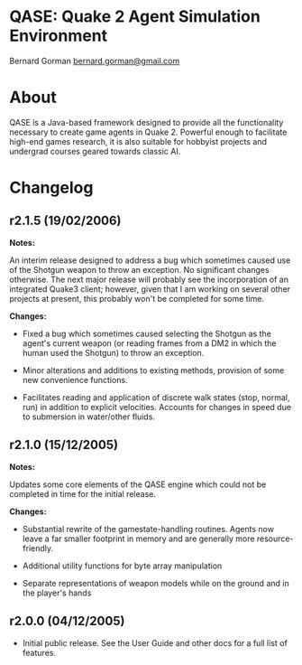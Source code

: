 
# QASE: Quake 2 Agent Simulation Environment

Bernard Gorman <bernard.gorman@gmail.com>

# About

QASE is a Java-based framework designed to provide all the functionality
necessary to create game agents in Quake 2. Powerful enough to facilitate
high-end games research, it is also suitable for hobbyist projects and
undergrad courses geared towards classic AI.

# Changelog

r2.1.5 (19/02/2006)
-
**Notes:**

An interim release designed to address a bug which
sometimes caused use of the Shotgun weapon to throw an 
exception. No significant changes otherwise. The next 
major release will probably see the incorporation of an 
integrated Quake3 client; however, given that I am working 
on several other projects at present, this probably won't 
be completed for some time.

**Changes:**

* Fixed a bug which sometimes caused selecting
the Shotgun as the agent's current weapon (or reading 
frames from a DM2 in which the human used the Shotgun)
to throw an exception.

* Minor alterations and additions to existing methods,
  provision of some new convenience functions.

* Facilitates reading and application of discrete walk
  states (stop, normal, run) in addition to explicit
  velocities. Accounts for changes in speed due to
  submersion in water/other fluids.

r2.1.0 (15/12/2005)
-
**Notes:**

Updates some core elements of the QASE engine which could
not be completed in time for the initial release.

**Changes:**
* Substantial rewrite of the gamestate-handling routines.
  Agents now leave a far smaller footprint in memory and are 
  generally more resource-friendly.

* Additional utility functions for byte array manipulation

* Separate representations of weapon models while on the
  ground and in the player's hands

r2.0.0 (04/12/2005)
-
* Initial public release. See the User Guide and other docs for a full list
of features.
